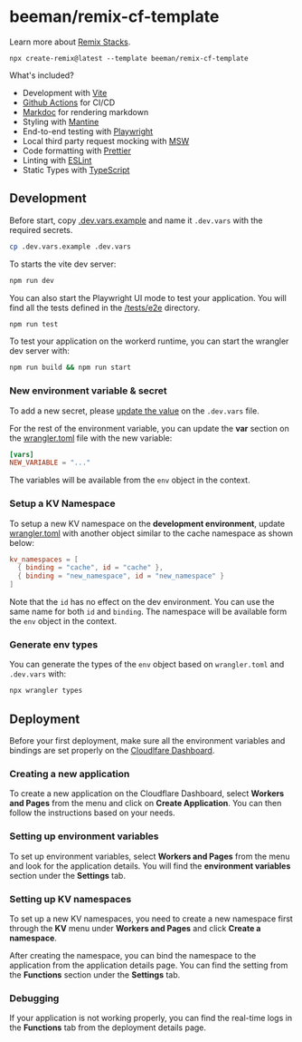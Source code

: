 # beeman/remix-cf-template

Learn more about [Remix Stacks](https://remix.run/stacks).

```
npx create-remix@latest --template beeman/remix-cf-template
```

What's included?

- Development with [Vite](https://vitejs.dev)
- [Github Actions](https://github.com/features/actions) for CI/CD
- [Markdoc](https://markdoc.dev) for rendering markdown
- Styling with [Mantine](https://mantine.dev/)
- End-to-end testing with [Playwright](https://playwright.dev/)
- Local third party request mocking with [MSW](https://mswjs.io/)
- Code formatting with [Prettier](https://prettier.io)
- Linting with [ESLint](https://eslint.org)
- Static Types with [TypeScript](https://typescriptlang.org)

## Development

Before start, copy [.dev.vars.example](./.dev.vars.example) and name it
`.dev.vars` with the required secrets.

```sh
cp .dev.vars.example .dev.vars
```

To starts the vite dev server:

```sh
npm run dev
```

You can also start the Playwright UI mode to test your application. You will
find all the tests defined in the [/tests/e2e](./tests/e2e) directory.

```sh
npm run test
```

To test your application on the workerd runtime, you can start the wrangler dev
server with:

```sh
npm run build && npm run start
```

### New environment variable & secret

To add a new secret, please
[update the value](https://developers.cloudflare.com/workers/configuration/secrets/#secrets-in-development)
on the `.dev.vars` file.

For the rest of the environment variable, you can update the **var** section on
the [wrangler.toml](./wrangler.toml) file with the new variable:

```toml
[vars]
NEW_VARIABLE = "..."
```

The variables will be available from the `env` object in the context.

### Setup a KV Namespace

To setup a new KV namespace on the **development environment**, update
[wrangler.toml](./wrangler.toml) with another object similar to the cache
namespace as shown below:

```toml
kv_namespaces = [
  { binding = "cache", id = "cache" },
  { binding = "new_namespace", id = "new_namespace" }
]
```

Note that the `id` has no effect on the dev environment. You can use the same
name for both `id` and `binding`. The namespace will be available form the `env`
object in the context.

### Generate env types

You can generate the types of the `env` object based on `wrangler.toml` and
`.dev.vars` with:

```sh
npx wrangler types
```

## Deployment

Before your first deployment, make sure all the environment variables and
bindings are set properly on the
[Cloudlfare Dashboard](https://dash.cloudflare.com/login).

### Creating a new application

To create a new application on the Cloudflare Dashboard, select **Workers and
Pages** from the menu and click on **Create Application**. You can then follow
the instructions based on your needs.

### Setting up environment variables

To set up environment variables, select **Workers and Pages** from the menu and
look for the application details. You will find the **environment variables**
section under the **Settings** tab.

### Setting up KV namespaces

To set up a new KV namespaces, you need to create a new namespace first through
the **KV** menu under **Workers and Pages** and click **Create a namespace**.

After creating the namespace, you can bind the namespace to the application from
the application details page. You can find the setting from the **Functions**
section under the **Settings** tab.

### Debugging

If your application is not working properly, you can find the real-time logs in
the **Functions** tab from the deployment details page.
